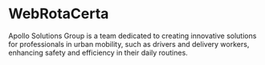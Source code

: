 # WebRotaCerta
Apollo Solutions Group is a team dedicated to creating innovative solutions for professionals in urban mobility, such as drivers and delivery workers, enhancing safety and efficiency in their daily routines.
